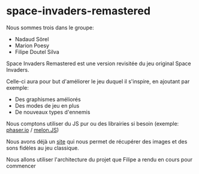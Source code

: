 # space-invaders-remastered

Nous sommes trois dans le groupe:

- Nadaud Sörel
- Marion Poesy
- Filipe Doutel Silva



Space Invaders Remastered est une version revisitée du jeu original Space Invaders.

Celle-ci aura pour but d'améliorer le jeu duquel il s'inspire, en ajoutant par exemple:

- Des graphismes améliorés
- Des modes de jeu en plus
- De nouveaux types d'ennemis 

Nous comptons utiliser du JS pur ou des librairies si besoin (exemple: [phaser.io](http://phaser.io/) / [melon.JS](http://melonjs.org/))

Nous avons déjà un [site](http://www.classicgaming.cc/classics/space-invaders/sounds) qui nous permet de récupérer des images et des sons fidèles au jeu classique.



Nous allons utiliser l'architecture du projet que Filipe a rendu en cours pour commencer 



